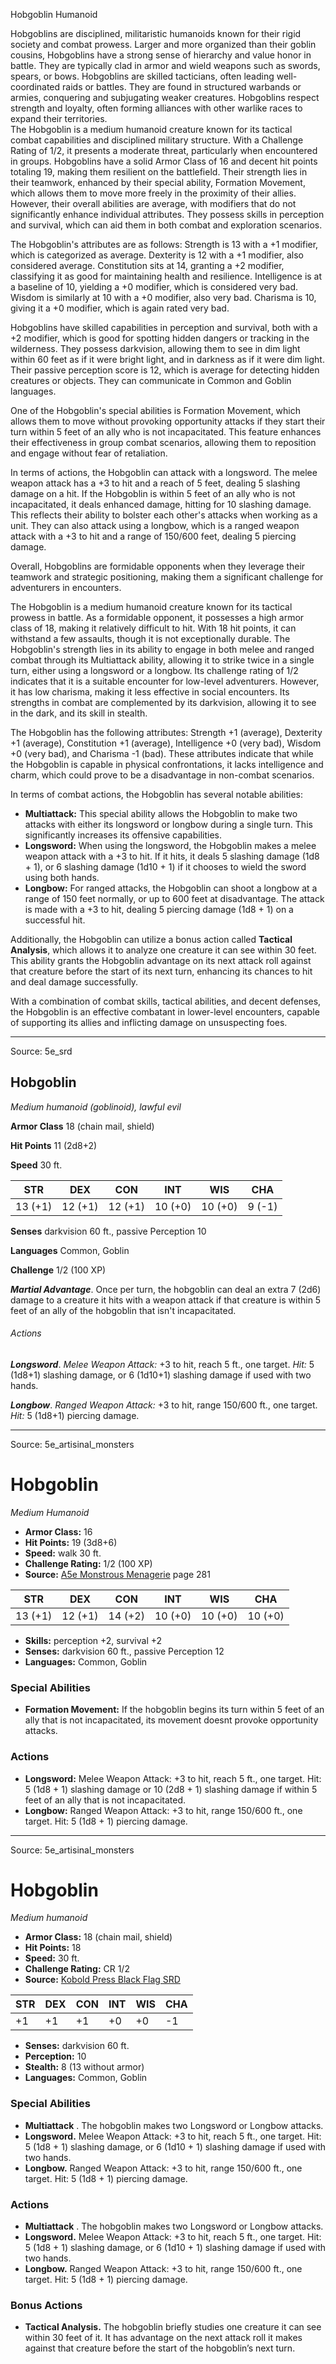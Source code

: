 <MonsterName/>Hobgoblin</MonsterName>
<CreatureType/>Humanoid</CreatureType>

<summary>Hobgoblins are disciplined, militaristic humanoids known for their rigid society and combat prowess. Larger and more organized than their goblin cousins, Hobgoblins have a strong sense of hierarchy and value honor in battle. They are typically clad in armor and wield weapons such as swords, spears, or bows. Hobgoblins are skilled tacticians, often leading well-coordinated raids or battles. They are found in structured warbands or armies, conquering and subjugating weaker creatures. Hobgoblins respect strength and loyalty, often forming alliances with other warlike races to expand their territories.</summary>

<summary>The Hobgoblin is a medium humanoid creature known for its tactical combat capabilities and disciplined military structure. With a Challenge Rating of 1/2, it presents a moderate threat, particularly when encountered in groups. Hobgoblins have a solid Armor Class of 16 and decent hit points totaling 19, making them resilient on the battlefield. Their strength lies in their teamwork, enhanced by their special ability, Formation Movement, which allows them to move more freely in the proximity of their allies. However, their overall abilities are average, with modifiers that do not significantly enhance individual attributes. They possess skills in perception and survival, which can aid them in both combat and exploration scenarios. </summary>

<detail>

The Hobgoblin's attributes are as follows: Strength is 13 with a +1 modifier, which is categorized as average. Dexterity is 12 with a +1 modifier, also considered average. Constitution sits at 14, granting a +2 modifier, classifying it as good for maintaining health and resilience. Intelligence is at a baseline of 10, yielding a +0 modifier, which is considered very bad. Wisdom is similarly at 10 with a +0 modifier, also very bad. Charisma is 10, giving it a +0 modifier, which is again rated very bad. 

Hobgoblins have skilled capabilities in perception and survival, both with a +2 modifier, which is good for spotting hidden dangers or tracking in the wilderness. They possess darkvision, allowing them to see in dim light within 60 feet as if it were bright light, and in darkness as if it were dim light. Their passive perception score is 12, which is average for detecting hidden creatures or objects. They can communicate in Common and Goblin languages. 

One of the Hobgoblin's special abilities is Formation Movement, which allows them to move without provoking opportunity attacks if they start their turn within 5 feet of an ally who is not incapacitated. This feature enhances their effectiveness in group combat scenarios, allowing them to reposition and engage without fear of retaliation. 

In terms of actions, the Hobgoblin can attack with a longsword. The melee weapon attack has a +3 to hit and a reach of 5 feet, dealing 5 slashing damage on a hit. If the Hobgoblin is within 5 feet of an ally who is not incapacitated, it deals enhanced damage, hitting for 10 slashing damage. This reflects their ability to bolster each other's attacks when working as a unit. They can also attack using a longbow, which is a ranged weapon attack with a +3 to hit and a range of 150/600 feet, dealing 5 piercing damage. 

Overall, Hobgoblins are formidable opponents when they leverage their teamwork and strategic positioning, making them a significant challenge for adventurers in encounters.

The Hobgoblin is a medium humanoid creature known for its tactical prowess in battle. As a formidable opponent, it possesses a high armor class of 18, making it relatively difficult to hit. With 18 hit points, it can withstand a few assaults, though it is not exceptionally durable. The Hobgoblin's strength lies in its ability to engage in both melee and ranged combat through its Multiattack ability, allowing it to strike twice in a single turn, either using a longsword or a longbow. Its challenge rating of 1/2 indicates that it is a suitable encounter for low-level adventurers. However, it has low charisma, making it less effective in social encounters. Its strengths in combat are complemented by its darkvision, allowing it to see in the dark, and its skill in stealth.

The Hobgoblin has the following attributes: Strength +1 (average), Dexterity +1 (average), Constitution +1 (average), Intelligence +0 (very bad), Wisdom +0 (very bad), and Charisma -1 (bad). These attributes indicate that while the Hobgoblin is capable in physical confrontations, it lacks intelligence and charm, which could prove to be a disadvantage in non-combat scenarios.

In terms of combat actions, the Hobgoblin has several notable abilities:
- **Multiattack:** This special ability allows the Hobgoblin to make two attacks with either its longsword or longbow during a single turn. This significantly increases its offensive capabilities.
- **Longsword:** When using the longsword, the Hobgoblin makes a melee weapon attack with a +3 to hit. If it hits, it deals 5 slashing damage (1d8 + 1), or 6 slashing damage (1d10 + 1) if it chooses to wield the sword using both hands.
- **Longbow:** For ranged attacks, the Hobgoblin can shoot a longbow at a range of 150 feet normally, or up to 600 feet at disadvantage. The attack is made with a +3 to hit, dealing 5 piercing damage (1d8 + 1) on a successful hit.

Additionally, the Hobgoblin can utilize a bonus action called **Tactical Analysis**, which allows it to analyze one creature it can see within 30 feet. This ability grants the Hobgoblin advantage on its next attack roll against that creature before the start of its next turn, enhancing its chances to hit and deal damage successfully.

With a combination of combat skills, tactical abilities, and decent defenses, the Hobgoblin is an effective combatant in lower-level encounters, capable of supporting its allies and inflicting damage on unsuspecting foes.</detail>



---

Source: 5e_srd

## Hobgoblin

*Medium humanoid (goblinoid), lawful evil*

**Armor Class** 18 (chain mail, shield)

**Hit Points** 11 (2d8+2)

**Speed** 30 ft.

| STR     | DEX     | CON     | INT     | WIS     | CHA    |
|---------|---------|---------|---------|---------|--------|
| 13 (+1) | 12 (+1) | 12 (+1) | 10 (+0) | 10 (+0) | 9 (-1) |

**Senses** darkvision 60 ft., passive Perception 10

**Languages** Common, Goblin

**Challenge** 1/2 (100 XP)

***Martial Advantage***. Once per turn, the hobgoblin can deal an extra 7 (2d6) damage to a creature it hits with a weapon attack if that creature is within 5 feet of an ally of the hobgoblin that isn't incapacitated.

###### Actions

***Longsword***. *Melee Weapon Attack:* +3 to hit, reach 5 ft., one target. *Hit:* 5 (1d8+1) slashing damage, or 6 (1d10+1) slashing damage if used with two hands.

***Longbow***. *Ranged Weapon Attack:* +3 to hit, range 150/600 ft., one target. *Hit:* 5 (1d8+1) piercing damage.



---

Source: 5e_artisinal_monsters

# Hobgoblin

*Medium* *Humanoid*

- **Armor Class:** 16
- **Hit Points:** 19 (3d8+6)
- **Speed:** walk 30 ft.
- **Challenge Rating:** 1/2 (100 XP)
- **Source:** [A5e Monstrous Menagerie](https://enpublishingrpg.com/products/level-up-monstrous-menagerie-a5e) page 281

| STR | DEX | CON | INT | WIS | CHA |
| --- | --- | --- | --- | --- | --- |
| 13 (+1) | 12 (+1) | 14 (+2) | 10 (+0) | 10 (+0) | 10 (+0) |

- **Skills:** perception +2, survival +2
- **Senses:** darkvision 60 ft., passive Perception 12
- **Languages:** Common, Goblin

### Special Abilities

- **Formation Movement:** If the hobgoblin begins its turn within 5 feet of an ally that is not incapacitated, its movement doesnt provoke opportunity attacks.

### Actions

- **Longsword:** Melee Weapon Attack: +3 to hit, reach 5 ft., one target. Hit: 5 (1d8 + 1) slashing damage  or 10 (2d8 + 1) slashing damage if within 5 feet of an ally that is not incapacitated.
- **Longbow:** Ranged Weapon Attack: +3 to hit, range 150/600 ft., one target. Hit: 5 (1d8 + 1) piercing damage.






---

Source: 5e_artisinal_monsters

# Hobgoblin

*Medium humanoid*

- **Armor Class:** 18 (chain mail, shield)
- **Hit Points:** 18
- **Speed:** 30 ft.
- **Challenge Rating:** CR 1/2
- **Source:** [Kobold Press Black Flag SRD](https://koboldpress.com/black-flag-roleplaying/)

| STR | DEX | CON | INT | WIS | CHA |
| --- | --- | --- | --- | --- | --- |
| +1 | +1 | +1 | +0 | +0 | -1 |

- **Senses:** darkvision 60 ft.
- **Perception:** 10
- **Stealth:** 8 (13 without armor)
- **Languages:** Common, Goblin

### Special Abilities

- **Multiattack** . The hobgoblin makes two Longsword or Longbow attacks.
- **Longsword.** Melee Weapon Attack: +3 to hit, reach 5 ft., one target. Hit: 5 (1d8 + 1) slashing damage, or 6 (1d10 + 1) slashing damage if used with two hands.
- **Longbow.** Ranged Weapon Attack: +3 to hit, range 150/600 ft., one target. Hit: 5 (1d8 + 1) piercing damage.

### Actions

- **Multiattack** . The hobgoblin makes two Longsword or Longbow attacks.
- **Longsword.** Melee Weapon Attack: +3 to hit, reach 5 ft., one target. Hit: 5 (1d8 + 1) slashing damage, or 6 (1d10 + 1) slashing damage if used with two hands.
- **Longbow.** Ranged Weapon Attack: +3 to hit, range 150/600 ft., one target. Hit: 5 (1d8 + 1) piercing damage.

### Bonus Actions

- **Tactical Analysis.** The hobgoblin briefly studies one creature it can see within 30 feet of it. It has advantage on the next attack roll it makes against that creature before the start of the hobgoblin’s next turn.



